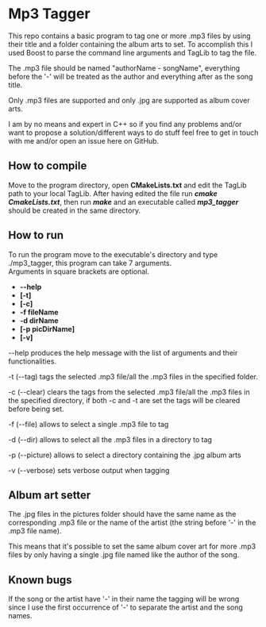 Mp3 Tagger
===================================================
  
This repo contains a basic program to tag one or more .mp3 files by using their title and a folder containing the album arts to set. To accomplish this I used Boost to parse the command line arguments and TagLib to tag the file.   

The .mp3 file should be named "authorName - songName", everything before the '-' will be treated as the author and everything after as the song title.

Only .mp3 files are supported and only .jpg are supported as album cover arts.

I am by no means and expert in C++ so if you find any problems and/or want to propose a solution/different ways to do stuff feel free to get in touch with me and/or open an issue here on GitHub.

How to compile
----
Move to the program directory, open **CMakeLists.txt** and edit the TagLib path to your local TagLib. After having edited the file run ***cmake CmakeLists.txt***, then run ***make*** and an executable called ***mp3_tagger*** should be created in the same directory.  
 
 How to run
----
To run the program move to the executable's directory and type ./mp3_tagger, this program can take 7 arguments.  
Arguments in square brackets are optional.


- **--help**
- **[-t]**
- **[-c]**  
- **-f fileName**
- **-d dirName**
- **[-p picDirName]**
- **[-v]**
  
--help produces the help message with the list of arguments and their functionalities.  

-t (--tag) tags the selected .mp3 file/all the .mp3 files in the specified folder.  

-c (--clear) clears the tags from the selected .mp3 file/all the .mp3 files in the specified directory, if both -c and -t are set the tags will be cleared before being set.

-f (--file) allows to select a single .mp3 file to tag

-d (--dir) allows to select all the .mp3 files in a directory to tag

-p (--picture) allows to select a directory containing the .jpg album arts

-v (--verbose) sets verbose output when tagging 

Album art setter
----
The .jpg files in the pictures folder should have the same name as the corresponding .mp3 file or the name of the artist (the string before '-' in the .mp3 file name).  

This means that it's possible to set the same album cover art for more .mp3 files by only having a single .jpg file named like the author of the song.


Known bugs
----
If the song or the artist have '-' in their name the tagging will be wrong since I use the first occurrence of '-' to separate the artist and the song names.